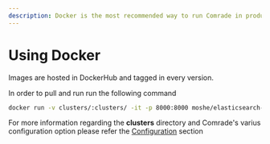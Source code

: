 ```yaml
---
description: Docker is the most recommended way to run Comrade in production.
---
```


# Using Docker

Images are hosted in DockerHub and tagged in every version.

In order to pull and run run the following command

```bash
docker run -v clusters/:clusters/ -it -p 8000:8000 moshe/elasticsearch-comrade
```

For more information regarding the **clusters** directory and Comrade's varius configuration option please refer the [Configuration](https://moshe-1.gitbook.io/comrade/configuration/) section

